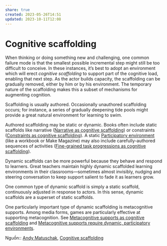 ```yaml
---
share: true
created: 2023-05-26T14:51
updated: 2023-10-11T12:08
---
```

# Cognitive scaffolding

When thinking or doing something new and challenging, one common failure mode is that the smallest possible incremental step might still be too difficult to conceive. In these instances, it’s best to adopt an environment which will erect _cognitive scaffolding_ to support part of the cognitive load, enabling that next step. As the actor builds capacity, the scaffolding can be gradually removed, either by him or by his environment. The temporary nature of the scaffolding makes this a subset of mechanisms for augmenting cognition.

Scaffolding is usually authored. Occasionally unauthored scaffolding occurs; for instance, a series of gradually deepening tide pools might provide a great natural environment for learning to swim.

Authored scaffolding may be static or dynamic. Books often include static scaffolds like narrative ([Narrative as cognitive scaffolding](https://notes.andymatuschak.org/zEhGSbBPbgmh7Ce1VQS2RPk)) or constraints ([Constraints as cognitive scaffolding](https://notes.andymatuschak.org/z7TJeAJjP5FrruVXwUXheW4)). A static [Participatory environment](https://notes.andymatuschak.org/zRWEWHx4cQyqQWRh26gp7ad) (like a workbook or Make Magazine) may also include carefully-authored sequences of activities ([Fine-grained task progressions as cognitive scaffolding](https://notes.andymatuschak.org/zLtDuZSmdcEoAMgWNcxho6Z)).

Dynamic scaffolds can be more powerful because they behave and respond to learners. Great teachers maintain highly dynamic scaffolded learning environments in their classrooms—sometimes almost invisibly, nudging and steering conversation to keep support salient to fade it as learners grow.

One common type of dynamic scaffold is simply a static scaffold, continuously adjusted in response to actors. In this sense, dynamic scaffolds are a superset of static scaffolds.

One particularly important type of dynamic scaffolding is metacognitive supports. Among media forms, games are particularly effective at supporting metacognition. See [Metacognitive supports as cognitive scaffolding](https://notes.andymatuschak.org/zL2zRTTRhWf1Lx4x9p2uCDt) and [Metacognitive supports require dynamic, participatory environments](https://notes.andymatuschak.org/zADYGiM6rnN6iTBHqVa6kiu).

Nguồn:: [Andy Matuschak](../../../../%CE%9E%20Ngu%E1%BB%93n/M%C3%B4i%20tr%C6%B0%E1%BB%9Dng%20ngh%C4%A9,%20nh%E1%BA%ADn%20th%E1%BB%A9c%20t%C4%83ng%20c%C6%B0%E1%BB%9Dng/Andy%20Matuschak.md), [Cognitive scaffolding](https://notes.andymatuschak.org/zWSH2QNUsrTGP4V15JBaaEv)